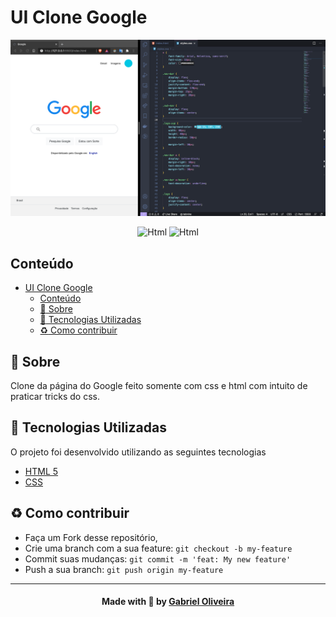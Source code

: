 # UI Clone Google

<p align="center">
<img src="assets/images/google.png" alt="Google"/>
</p>

<p align="center">
  <img alt="Html" src="https://img.shields.io/badge/Tech-Html-red?style=flat-square">
  <img alt="Html" src="https://img.shields.io/badge/Tech-Css-blue?style=flat-square"><br/>
</p>

## Conteúdo

- [UI Clone Google](#ui-clone-google)
  - [Conteúdo](#conteúdo)
  - [:bookmark: Sobre](#bookmark-sobre)
  - [:rocket: Tecnologias Utilizadas](#rocket-tecnologias-utilizadas)
  - [:recycle: Como contribuir](#recycle-como-contribuir)

<a id="sobre"></a>

## :bookmark: Sobre

Clone da página do Google feito somente com css e html com intuito de praticar tricks do css.

<a id="tecnologias-utilizadas"></a>

## :rocket: Tecnologias Utilizadas

O projeto foi desenvolvido utilizando as seguintes tecnologias

- [HTML 5](https://www.html.com/)
- [CSS](https://www.w3.org/Style/CSS/)

<a id="como-contribuir"></a>

## :recycle: Como contribuir

- Faça um Fork desse repositório,
- Crie uma branch com a sua feature: `git checkout -b my-feature`
- Commit suas mudanças: `git commit -m 'feat: My new feature'`
- Push a sua branch: `git push origin my-feature`

---

<h4 align=center>Made with 💙 by <a href="https://www.linkedin.com/in/gabriel-h-oliveira/">Gabriel Oliveira</a></h4>